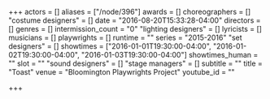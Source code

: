 +++
actors = []
aliases = ["/node/396"]
awards = []
choreographers = []
"costume designers" = []
date = "2016-08-20T15:33:28-04:00"
directors = []
genres = []
intermission_count = "0"
"lighting designers" = []
lyricists = []
musicians = []
playwrights = []
runtime = ""
series = "2015-2016"
"set designers" = []
showtimes = ["2016-01-01T19:30:00-04:00", "2016-01-02T19:30:00-04:00", "2016-01-03T19:30:00-04:00"]
showtimes_human = ""
slot = ""
"sound designers" = []
"stage managers" = []
subtitle = ""
title = "Toast"
venue = "Bloomington Playwrights Project"
youtube_id = ""

+++
